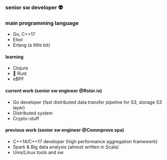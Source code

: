 ### senior sw developer 👽

### main programming language
- Go, C++17
- Elixir
- Erlang (a little bit)

#### learning

- Clojure
- 🦀 Rust
- eBPF

#### current work (senior sw engineer @Rstor.io)

- Go developer (fast distributed data transfer pipeline for S3, storage S3 layer)
- Distributed system
- Crypto-stuff

#### previous work (senior sw engineer @Commprove spa)

- C++14/C++17 developer (high performance aggregation framework)
- Spark & Big data analysis (almost written in Scala)
- Unix/Linux tools and sw

<!--
**meox/meox** is a ✨ _special_ ✨ repository because its `README.md` (this file) appears on your GitHub profile.

Here are some ideas to get you started:

- 🔭 I’m currently working on ...
- 🌱 I’m currently learning ...
- 👯 I’m looking to collaborate on ...
- 🤔 I’m looking for help with ...
- 💬 Ask me about ...
- 📫 How to reach me: ...
- 😄 Pronouns: ...
- ⚡ Fun fact: ...
-->
